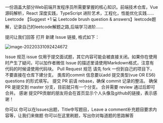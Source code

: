 一份涵盖大部分Web前端开发程序员所需要掌握的核心知识。前端技术仓库，Vue 源码解析，React 深度实践，TypeScript 进阶艺术，工程化，性能优化实践…… Leetcode 【Suggest +1 ‍💻 Leetcode brush question & answers】leetcode题解，记录自己的leetcode解题之路,后端学习进阶......

提问让我们回答
打开 新建 Issue 链接, 格式如下：

![image-20220331092424672](/home/tusimple/.config/Typora/typora-user-images/image-20220331092424672.png)

Issue 规范
issue 仅用于提交面试题，其它内容可能会被直接关闭。如果你在使用时产生了疑问，可以加作者微信
Issue 的描述里请使用Markdown格式，注意有代码的时候请使用代码块。
Pull Request 规范
请先 fork 一份到自己的项目下，不要直接在仓库下建分支。
类库的commit 信息要以add 提交类型(vue OR ES6) questions 的形式填写。
提交 PR 前请 rebase，确保 commit 记录的整洁。
确保 PR 是提交到 master 分支，目前就只有一个分支。
合并需要 review 通过后即可合并。
感谢
提交PR贡献的朋友将会在首页显示个人头像及github的链接，表示感谢！

你可以
你可以在Issues出题，Title中写题目，Leave a comment补充题目要求内容等，让我们来做题
你可以在这里刷题，写出你对每道题的思路解答
